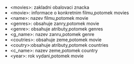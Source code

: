 - &lt;movies>: zakladni obalovaci znacka 
- &lt;movie>: informace o konkretnim filmu,potomek movies
- &lt;name>: nazev filmu,potomek movie
- &lt;genres>: obsahuje zanry,potomek movie
- &lt;genre>: obsahuje atributy,potomek genres
- &lt;g_name>: nazev zanru,potomek genre
- &lt;coutries>: obsahuje zeme,potomek movie
- &lt;coutry>:obsahuje atributy,potomek countries
- &lt;c_name>: nazev zeme,potomek country
- &lt;year>: rok vydani,potomek movie
